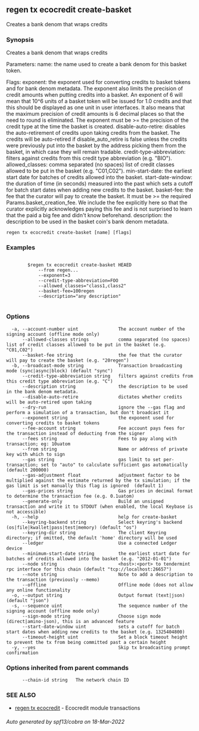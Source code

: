 ## regen tx ecocredit create-basket

Creates a bank denom that wraps credits

### Synopsis

Creates a bank denom that wraps credits

Parameters:
		name: the name used to create a bank denom for this basket token.

Flags:
		exponent: the exponent used for converting credits to basket tokens and for bank
			denom metadata. The exponent also limits the precision of credit amounts
			when putting credits into a basket. An exponent of 6 will mean that 10^6 units
			of a basket token will be issued for 1.0 credits and that this should be
			displayed as one unit in user interfaces. It also means that the maximum
			precision of credit amounts is 6 decimal places so that the need to round is
			eliminated. The exponent must be >= the precision of the credit type at the
			time the basket is created.
		disable-auto-retire: disables the auto-retirement of credits upon taking credits
			from the basket. The credits will be auto-retired if disable_auto_retire is
			false unless the credits were previously put into the basket by the address
			picking them from the basket, in which case they will remain tradable.
		credit-type-abbreviation: filters against credits from this credit type abbreviation (e.g. "BIO").
		allowed_classes: comma separated (no spaces) list of credit classes allowed to be put in
			the basket (e.g. "C01,C02").
		min-start-date: the earliest start date for batches of credits allowed into the basket.
		start-date-window: the duration of time (in seconds) measured into the past which sets a
			cutoff for batch start dates when adding new credits to the basket.
		basket-fee: the fee that the curator will pay to create the basket. It must be >= the
			required Params.basket_creation_fee. We include the fee explicitly here so that the
			curator explicitly acknowledges paying this fee and is not surprised to learn that the
			paid a big fee and didn't know beforehand.
		description: the description to be used in the basket coin's bank denom metadata.

```
regen tx ecocredit create-basket [name] [flags]
```

### Examples

```

		$regen tx ecocredit create-basket HEAED
			--from regen...
			--exponent=3
			--credit-type-abbreviation=FOO
			--allowed_classes="class1,class2"
			--basket-fee=100regen
			--description="any description"
		
```

### Options

```
  -a, --account-number uint               The account number of the signing account (offline mode only)
      --allowed-classes strings           comma separated (no spaces) list of credit classes allowed to be put in the basket (e.g. "C01,C02")
      --basket-fee string                 the fee that the curator will pay to create the basket (e.g. "20regen")
  -b, --broadcast-mode string             Transaction broadcasting mode (sync|async|block) (default "sync")
      --credit-type-abbreviation string   filters against credits from this credit type abbreviation (e.g. "C")
      --description string                the description to be used in the bank denom metadata.
      --disable-auto-retire               dictates whether credits will be auto-retired upon taking
      --dry-run                           ignore the --gas flag and perform a simulation of a transaction, but don't broadcast it
      --exponent string                   the exponent used for converting credits to basket tokens
      --fee-account string                Fee account pays fees for the transaction instead of deducting from the signer
      --fees string                       Fees to pay along with transaction; eg: 10uatom
      --from string                       Name or address of private key with which to sign
      --gas string                        gas limit to set per-transaction; set to "auto" to calculate sufficient gas automatically (default 200000)
      --gas-adjustment float              adjustment factor to be multiplied against the estimate returned by the tx simulation; if the gas limit is set manually this flag is ignored  (default 1)
      --gas-prices string                 Gas prices in decimal format to determine the transaction fee (e.g. 0.1uatom)
      --generate-only                     Build an unsigned transaction and write it to STDOUT (when enabled, the local Keybase is not accessible)
  -h, --help                              help for create-basket
      --keyring-backend string            Select keyring's backend (os|file|kwallet|pass|test|memory) (default "os")
      --keyring-dir string                The client Keyring directory; if omitted, the default 'home' directory will be used
      --ledger                            Use a connected Ledger device
      --minimum-start-date string         the earliest start date for batches of credits allowed into the basket (e.g. "2012-01-01")
      --node string                       <host>:<port> to tendermint rpc interface for this chain (default "tcp://localhost:26657")
      --note string                       Note to add a description to the transaction (previously --memo)
      --offline                           Offline mode (does not allow any online functionality
  -o, --output string                     Output format (text|json) (default "json")
  -s, --sequence uint                     The sequence number of the signing account (offline mode only)
      --sign-mode string                  Choose sign mode (direct|amino-json), this is an advanced feature
      --start-date-window uint            sets a cutoff for batch start dates when adding new credits to the basket (e.g. 1325404800)
      --timeout-height uint               Set a block timeout height to prevent the tx from being committed past a certain height
  -y, --yes                               Skip tx broadcasting prompt confirmation
```

### Options inherited from parent commands

```
      --chain-id string   The network chain ID
```

### SEE ALSO

* [regen tx ecocredit](regen_tx_ecocredit.md)	 - Ecocredit module transactions

###### Auto generated by spf13/cobra on 18-Mar-2022
